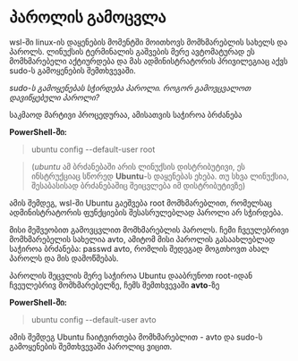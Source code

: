 # პაროლის გამოცვლა

wsl-ში linux-ის დაყენების მომენტში მოითხოვს მომხმარებლის სახელს და პაროლს. ლინუქსის ტერმინალის გაშვების მერე ავტომატურად ეს მომხმარებელი აქტიურდება და მას ადმინისტრატორის პრივილეგიაც აქვს sudo-ს გამოყენების შემთხვევაში.

*sudo-ს გამოყენებას სჭირდება პაროლი. როგორ გამოვცვალოთ დავიწყებული პაროლი?*

საკმაოდ მარტივი პროცედურაა, ამისათვის საჭიროა ბრძანება 

**PowerShell-ში:** 

>ubuntu config --default-user root

> (*ubuntu* ამ ბრძანებაში არის ლინუქსის დისტრიბუტივი, ეს ინსტრუქციაც სწორედ **Ubuntu**-ს დაყენებას ეხება. თუ სხვა ლინუქსია, შესაბასისად ბრძანებაშიც შეიცვლება იმ დისტრიბუტივზე)

ამის შემდეგ, wsl-ში Ubuntu გაეშვება root მომხმარებლით, რომელსაც ადმინისტრატორის ფუნქციების შესასრულებლად პაროლი არ სჭირდება.

მისი მეშვეობით გამოვცვლით მომხმარებლის პაროლს. ჩემი ჩვეულებრივი მომხმარებელის სახელია avto, ამიტომ მისი პაროლის გასაახლებლად საჭიროა ბრძანება: passwd avto, რომლის შედეგად მოგთხოვთ ახალ პაროლს და მის დამოწმებას.

პაროლის შეცვლის მერე საჭიროა Ubuntu დააბრუნოთ root-იდან ჩვეულებრივ მომხმარებელზე, ჩემს შემთხვევაში **avto**-ზე

**PowerShell-ში:**

> ubuntu config --default-user avto

ამის შემდეგ Ubuntu ჩაიტვირთება მომხმარებლით - avto და sudo-ს გამოყენების შემთხვევაში პაროლიც ვიცით.
